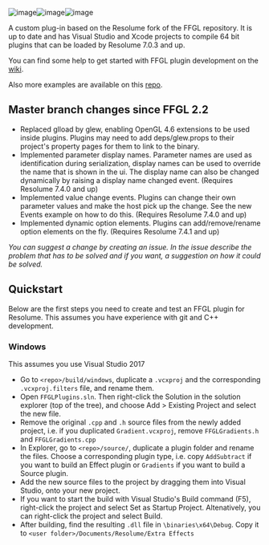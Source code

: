 ![image](https://user-images.githubusercontent.com/53759287/150963396-02407643-f98e-40a3-aff2-6a483e5a97e7.png)![image](https://user-images.githubusercontent.com/53759287/150963471-7c3f3872-5cb7-48b4-b39b-daf88c0ddb40.png)![image](https://user-images.githubusercontent.com/53759287/150963574-55bca4cf-08d7-4f70-89aa-082408ca4891.png)



A custom plug-in based on the Resolume fork of the FFGL repository. 
It is up to date and has Visual Studio and Xcode projects to compile 64 bit plugins that can be loaded by Resolume 7.0.3 and up.

You can find some help to get started with FFGL plugin development on the [wiki](https://github.com/resolume/ffgl/wiki).

Also more examples are available on this [repo](https://github.com/flyingrub/ffgl/tree/more/).

## Master branch changes since FFGL 2.2
- Replaced glload by glew, enabling OpenGL 4.6 extensions to be used inside plugins. Plugins may need to add deps/glew.props to their project's property pages for them to link to the binary.
- Implemented parameter display names. Parameter names are used as identification during serialization, display names can be used to override the name that is shown in the ui. The display name can also be changed dynamically by raising a display name changed event. (Requires Resolume 7.4.0 and up)
- Implemented value change events. Plugins can change their own parameter values and make the host pick up the change. See the new Events example on how to do this. (Requires Resolume 7.4.0 and up)
- Implemented dynamic option elements. Plugins can add/remove/rename option elements on the fly. (Requires Resolume 7.4.1 and up)

*You can suggest a change by creating an issue. In the issue describe the problem that has to be solved and if you want, a suggestion on how it could be solved.*

## Quickstart

Below are the first steps you need to create and test an FFGL plugin for Resolume. This assumes you have experience with git and C++ development.

### Windows 

This assumes you use Visual Studio 2017

- Go to `<repo>/build/windows`, duplicate a `.vcxproj` and the corresponding `.vcxproj.filters` file, and rename them.
- Open `FFGLPlugins.sln`. Then right-click the Solution in the solution explorer (top of the tree), and choose Add > Existing Project and select the new file.
- Remove the original `.cpp` and `.h` source files from the newly added project, i.e. if you duplicated `Gradient.vcxproj`, remove `FFGLGradients.h` and `FFGLGradients.cpp`
- In Explorer, go to `<repo>/source/`, duplicate a plugin folder and rename the files. Choose a corresponding plugin type, i.e. copy `AddSubtract` if you want to build an Effect plugin or `Gradients` if you want to build a Source plugin.
- Add the new source files to the project by dragging them into Visual Studio, onto your new project.
- If you want to start the build with Visual Studio's Build command (F5), right-click the project and select Set as Startup Project. Altenatively, you can right-click the project and select Build.
- After building, find the resulting `.dll` file in `\binaries\x64\Debug`. Copy it to `<user folder>/Documents/Resolume/Extra Effects`

